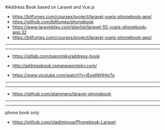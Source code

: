 #Address Book based on Laravel and Vue.js

* https://bitfumes.com/courses/project/laravel-vuejs-phonebook-app/
* https://github.com/bitfumes/phonebook
* https://www.laravelplay.com/playlist/laravel-55-vuejs-phonebook-app.32
* https://bitfumes.com/courses/project/laravel-vuejs-phonebook-app/

---
***

* https://gitlab.com/paprotsky/address-book
* http://addressbook.romanpaprotsky.com/

* https://www.youtube.com/watch?v=IEoetNHHm7o

---
***

* https://github.com/alaminpro/laravel-phonebook

---
***
phone book only

* https://github.com/vladimirova/Phonebook-Laravel
